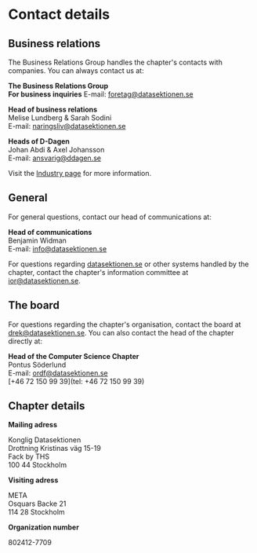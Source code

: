 # Contact details

## Business relations

The Business Relations Group handles the chapter's contacts with companies. You can always contact us at:

**The Business Relations Group**<br />
**For business inquiries**
E-mail: [foretag@datasektionen.se](mailto:foretag@datasektionen.se)

**Head of business relations**<br />
Melise Lundberg & Sarah Sodini<br />
E-mail: [naringsliv@datasektionen.se](mailto:naringsliv@datasektionen.se)<br />

**Heads of D-Dagen**<br />
Johan Abdi & Axel Johansson<br />
E-mail: [ansvarig@ddagen.se](mailto:ansvarig@ddagen.se)<br />

Visit the [Industry page](/industry) for more information.

## General

For general questions, contact our head of communications at:

**Head of communications**<br />
Benjamin Widman<br />
E-mail: [info@datasektionen.se](mailto:info@datasektionen.se)<br />

For questions regarding [datasektionen.se](https://datasektionen.se) or other systems handled by the chapter, contact the chapter's information committee at [ior@datasektionen.se](mailto:ior@datasektionen.se).

## The board

For questions regarding the chapter's organisation, contact the board at [drek@datasektionen.se](mailto:drek@datasektionen.se). You can also contact the head of the chapter directly at:

**Head of the Computer Science Chapter**<br />
Pontus Söderlund<br />
E-mail: [ordf@datasektionen.se](mailto:ordf@datasektionen.se)<br />
[+46 72 150 99 39](tel: +46 72 150 99 39)

## Chapter details

**Mailing adress**

Konglig Datasektionen<br />
Drottning Kristinas väg 15-19<br />
Fack by THS<br />
100 44 Stockholm

**Visiting adress**

META<br />
Osquars Backe 21<br />
114 28 Stockholm

**Organization number**

802412-7709
